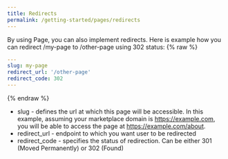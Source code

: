 ```yaml
---
title: Redirects
permalink: /getting-started/pages/redirects
---
```

By using Page, you can also implement redirects. Here is example how you can redirect /my-page to /other-page using 302 status:
{% raw %}
```yaml
---
slug: my-page
redirect_url: '/other-page'
redirect_code: 302
---
```
{% endraw %}

* slug - defines the url at which this page will be accessible. In this example, assuming your marketplace domain is https://example.com, you will be able to access the page at https://example.com/about.
* redirect_url - endpoint to which you want user to be redirected
* redirect_code  - specifies the status of redirection. Can be either 301 (Moved Permanently) or 302 (Found)
